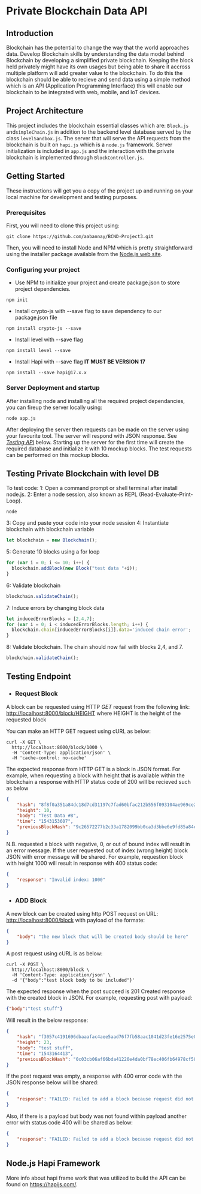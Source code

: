 # Private Blockchain Data API

## Introduction
Blockchain has the potential to change the way that the world approaches data. Develop Blockchain skills by understanding the data model behind Blockchain by developing a simplified private blockchain. Keeping the block held privately might have its own usages but being able to share it accross multiple platform will add greater value to the blockchain. To do this the blockchain should be able to recieve and send data using a simple method which is an API (Application Programming Interface) this will enable our blockchain to be integrated with web, mobile, and IoT devices. 

## Project Architecture
This project includes the blockchain essential classes which are: ```Block.js``` and```simpleChain.js``` in addition to the backend level database served by the class ```levelSandbox.js```. The server that will serve the API requests from the blockchain is built on ```hapi.js``` which is a ```node.js``` framework. Server initialization is included in ```app.js``` and the interaction with the private blockchain is implemented through ```BlockController.js```. 

## Getting Started
These instructions will get you a copy of the project up and running on your local machine for development and testing purposes.

### Prerequisites
First, you will need to clone this project using: 
```
git clone https://github.com/aabannay/BCND-Project3.git
```
Then, you will need to install Node and NPM which is pretty straightforward using the installer package available from the  [Node.js web site](https://nodejs.org/en/).

### Configuring your project
- Use NPM to initialize your project and create package.json to store project dependencies.
```
npm init
```
- Install crypto-js with --save flag to save dependency to our package.json file
```
npm install crypto-js --save
```
- Install level with --save flag
```
npm install level --save
```

- Install Hapi with --save flag **IT MUST BE VERSION 17**
```
npm install --save hapi@17.x.x
```

### Server Deployment and startup
After installing node and installing all the required project dependancies, you can fireup the server locally using: 
```
node app.js
```
After deploying the server then requests can be made on the server using your favourite tool. The server will respond with JSON response. See [ _Testing API_](#testing-endpoint) below. 
Starting up the server for the first time will create the required database and initialize it with 10 mockup blocks. The test requests can be performed on this mockup blocks. 
## Testing Private Blockchain with level DB
To test code:
1: Open a command prompt or shell terminal after install node.js.
2: Enter a node session, also known as REPL (Read-Evaluate-Print-Loop).
```
node
```
3: Copy and paste your code into your node session
4: Instantiate blockchain with blockchain variable
```javascript
let blockchain = new Blockchain();
```
5: Generate 10 blocks using a for loop
```javascript
for (var i = 0; i <= 10; i++) {
  blockchain.addBlock(new Block("test data "+i));
}
```
6: Validate blockchain
```javascript
blockchain.validateChain();
```
7: Induce errors by changing block data
```javascript 
let inducedErrorBlocks = [2,4,7];
for (var i = 0; i < inducedErrorBlocks.length; i++) {
  blockchain.chain[inducedErrorBlocks[i]].data='induced chain error';
}
```
8: Validate blockchain. The chain should now fail with blocks 2,4, and 7.
```javascript 
blockchain.validateChain();
```
## Testing Endpoint
- ### Request Block
A block can be requested using HTTP *GET* request from the following link: <http://localhost:8000/block/HEIGHT>
where HEIGHT is the height of the requested block

You can make an HTTP GET request using cURL as below: 
```curl
curl -X GET \
  http://localhost:8000/block/1000 \
  -H 'Content-Type: application/json' \
  -H 'cache-control: no-cache'
```
The expected response from HTTP GET is a block in JSON format. For example, when requesting a block with height that is available within the blockchain a response with HTTP status code of 200 will be recieved such as below  
```JSON
{
    "hash": "8f8f0a351a84dc18d7cd31197c7fad60bfac212b556f093104ae969ce211a3ac",
    "height": 10,
    "body": "Test Data #8",
    "time": "1543153607",
    "previousBlockHash": "9c26572277b2c33a1782099bb0ca3d3bbe6e9fd85a84e2548478f802eb15f3d6"
}
```
N.B. requested a block with negative, 0, or out of bound index will result in an error message. 
If the user requested out of index (wrong height) block JSON with error message will be shared. For example, requestion block with height 1000 will result in response with 400 status code: 
```json
{
    "response": "Invalid index: 1000"
}
```
- ### ADD Block
A new block can be created using http POST request on URL: <http://localhost:8000/block> with payload of the formate: 
```JSON
{
	"body": "the new block that will be created body should be here"
}
```

A post request using cURL is as below: 
```curl 
curl -X POST \
  http://localhost:8000/block \
  -H 'Content-Type: application/json' \
  -d '{"body":"test block body to be included"}'
```
The expected response when the post succeed is 201 Created response with the created block in JSON. For example, requesting post with payload:
```json
{"body":"test stuff"}
```
Will result in the below response: 
```json
{
    "hash": "f3057c4191696dbaaafac4aee5aad76f7fb58aac1041d23fe16e2575e80a884d",
    "height": 23,
    "body": "test stuff",
    "time": "1543164413",
    "previousBlockHash": "0c03cb06af66bda41220e4da0bf78ec406fb64978cf5865ed719cbefa467c61b"
}
```
If the post request was empty, a response with 400 error code with the JSON response below will be shared: 
```json
{
    "response": "FAILED: Failed to add a block because request did not contain any payload."
}
```
Also, if there is a payload but body was not found within payload another error with status code 400 will be shared as below: 
```json
{
    "response": "FAILED: Failed to add a block because request did not contain the expected body payload for the block."
}
```

## Node.js Hapi Framework
More info about hapi frame work that was utilized to build the API can be found on <https://hapijs.com/>.
